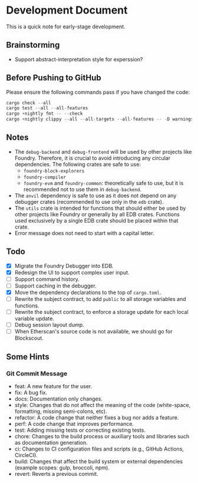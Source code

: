 # Development Document

This is a quick note for early-stage development.

## Brainstorming

+ Support abstract-interpretation style for experssion?
    

## Before Pushing to GitHub

Please ensure the following commands pass if you have changed the code:

```rust
cargo check --all
cargo test --all --all-features
cargo +nightly fmt -- --check
cargo +nightly clippy --all --all-targets --all-features -- -D warnings
```

## Notes

+ The `debug-backend` and `debug-frontend` will be used by other projects like Foundry. Therefore, it is crucial to avoid introducing any circular dependencies. The following crates are safe to use:
    + `foundry-block-explorers`
    + `foundry-compiler`
    + `foundry-evm` and `foundry-common`: theoretically safe to use, but it is recommended not to use them in `debug-backend`.
+ The `anvil` dependency is safe to use as it does not depend on any debugger crates (recommended to use only in the `edb` crate).
+ The `utils` crate is intended for functions that should either be used by other projects like Foundry or generally by all EDB crates. Functions used exclusively by a single EDB crate should be placed within that crate.
+ Error message does not need to start with a capital letter.

## Todo

+ [x] Migrate the Foundry Debugger into EDB.
+ [x] Redesign the UI to support complex user input.
+ [ ] Support command history.
+ [ ] Support caching in the debugger.
+ [x] Move the dependency declarations to the top of `cargo.toml`.
+ [ ] Rewrite the subject contract, to add `public` to all storage variables and functions.
+ [ ] Rewrite the subject contract, to enforce a storage update for each local variable update.
+ [ ] Debug session layout dump.
+ [ ] When Etherscan's source code is not available, we should go for Blockscout.

## Some Hints

### Git Commit Message

+ feat: A new feature for the user.
+ fix: A bug fix.
+ docs: Documentation only changes.
+ style: Changes that do not affect the meaning of the code (white-space, formatting, missing semi-colons, etc).
+ refactor: A code change that neither fixes a bug nor adds a feature.
+ perf: A code change that improves performance.
+ test: Adding missing tests or correcting existing tests.
+ chore: Changes to the build process or auxiliary tools and libraries such as documentation generation.
+ ci: Changes to CI configuration files and scripts (e.g., GitHub Actions, CircleCI).
+ build: Changes that affect the build system or external dependencies (example scopes: gulp, broccoli, npm).
+ revert: Reverts a previous commit.